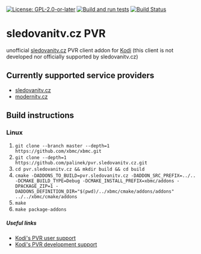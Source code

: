 [![License: GPL-2.0-or-later](https://img.shields.io/badge/License-GPL%20v2+-blue.svg)](LICENSE.txt)
[![Build and run tests](https://github.com/palinek/pvr.sledovanitv.cz/actions/workflows/build.yml/badge.svg?branch=Piers)](https://github.com/palinek/pvr.sledovanitv.cz/actions/workflows/build.yml)
[![Build Status](https://jenkins.kodi.tv/view/Addons/job/palinek/job/pvr.sledovanitv.cz/job/Piers/badge/icon)](https://jenkins.kodi.tv/blue/organizations/jenkins/palinek%2Fpvr.sledovanitv.cz/branches/)

# sledovanitv.cz PVR
unofficial [sledovanitv.cz](https://sledovanitv.cz) PVR client addon for [Kodi](https://kodi.tv)
(this client is not developed nor officially supported by sledovanitv.cz)

## Currently supported service providers
- [sledovanitv.cz](https://sledovanitv.cz)
- [modernitv.cz](https://modernitv.cz)

## Build instructions

### Linux

1. `git clone --branch master --depth=1 https://github.com/xbmc/xbmc.git`
2. `git clone --depth=1 https://github.com/palinek/pvr.sledovanitv.cz.git`
3. `cd pvr.sledovanitv.cz && mkdir build && cd build`
4. `cmake -DADDONS_TO_BUILD=pvr.sledovanitv.cz -DADDON_SRC_PREFIX=../.. -DCMAKE_BUILD_TYPE=Debug -DCMAKE_INSTALL_PREFIX=xbmc/addons -DPACKAGE_ZIP=1 -DADDONS_DEFINITION_DIR="$(pwd)/../xbmc/cmake/addons/addons" ../../xbmc/cmake/addons`
5. `make`
6. `make package-addons`

##### Useful links

* [Kodi's PVR user support](https://forum.kodi.tv/forumdisplay.php?fid=167)
* [Kodi's PVR development support](https://forum.kodi.tv/forumdisplay.php?fid=136)
